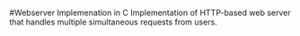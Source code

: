 #Webserver Implemenation in C
Implementation of HTTP-based web server that handles multiple simultaneous requests from users.
